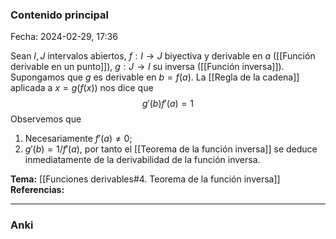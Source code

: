 ### Contenido principal

Fecha: 2024-02-29, 17:36

Sean $I, J$ intervalos abiertos, $f: I \to J$ biyectiva y derivable en $a$ ([[Función derivable en un punto]]), $g : J \to I$ su inversa ([[Función inversa]]). Supongamos que $g$ es derivable en $b = f(a)$. La [[Regla de la cadena]] aplicada a $x = g(f(x))$ nos dice que
$$g'(b)f'(a) = 1$$
Observemos que
1. Necesariamente $f'(a) \neq 0;$
2. $g'(b) = 1/f'(a)$, por tanto el [[Teorema de la función inversa]] se deduce inmediatamente de la derivabilidad de la función inversa.

**Tema:** [[Funciones derivables#4. Teorema de la función inversa]]
**Referencias:**

---
### Anki
